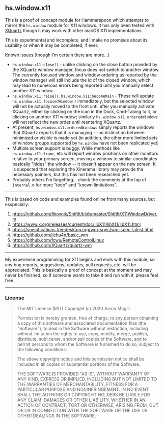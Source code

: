 hs.window.x11
-------------

This is a proof of concept module for Hammerspoon which attempts to mirror the `hs.window` module for X11 windows. It has only been tested with [XQuartz](https://www.xquartz.org) though it may work with other macOS X11 implementations.

This is experimental and incomplete, and I make no promises about its usability or when it may be completed, if ever.

Known Issues (though I'm certain there are more...)
* `hs.window.x11:close()` - unlike clicking on the close button provided by the XQuartz window manager, focus does not switch to another window. The currently focused window and window ordering as reported by the window manager will still include the id of the closed window, which may lead to numerous errors being reported until you manually select another X11 window.
* `hs.window.x11:raise()`, `hs.window.x11:becomeMain` - These will update `hs.window.x11.focusedWindow()` immediately, but the selected window will not be actually moved to the front until after you manually activate XQuartz, either by clicking on the icon in the Dock, Cmd-Tabing to it, or clicking on another X11 window; similarly `hs.window.x11.orderedWindows` will not reflect the new order until reentering XQuartz.
* At present, `hs.window.x11.orderedWindows` simply reports the windows that XQuartz reports that it is managing -- no distinction between minimized or visible is made yet (in addition, the other more limited sets of window groups supported by `hs.window` have not been replicated yet)
* Multiple screen support is buggy. While methods like `hs.window.x11:frame`, etc will report window positions on other monitors relative to your primary screen, moving a window to similar coordinates basically "hides" the window -- it doesn't appear on the new screen. It is suspected that exploring the Xinerama library may provide the necessary pointers, but this has not been researched yet.
* Probably others I'm forgetting... check the comments at the top of `internal.m` for more "todo" and "known limitations".

- - -

This is based on code and examples found online from many sources, but esspecially:

1. https://github.com/fikovnik/ShiftIt/blob/master/ShiftIt/X11WindowDriver.m
2. https://www.x.org/releases/current/doc/libX11/libX11/libX11.html
3. https://specifications.freedesktop.org/wm-spec/wm-spec-latest.html
4. https://github.com/jichu4n/basic_wm
5. https://github.com/fcwu/RemoteControlLinux
6. https://github.com/XQuartz/quartz-wm

- - -

My experience programming for X11 begins and ends with this module, so any bug reports, suggestions, updates, pull requests, etc. will be appreciated. This is basically a proof of concept at the moment and may never be finished, so if someone wants to take it and run with it, please feel free.

- - -

### License

> The MIT License (MIT)
> Copyright (c) 2020 Aaron Magill
>
> Permission is hereby granted, free of charge, to any person obtaining a copy of this software and associated documentation files (the "Software"), to deal in the Software without restriction, including without limitation the rights to use, copy, modify, merge, publish, distribute, sublicense, and/or sell copies of the Software, and to permit persons to whom the Software is furnished to do so, subject to the following conditions:
>
> The above copyright notice and this permission notice shall be included in all copies or substantial portions of the Software.
>
> THE SOFTWARE IS PROVIDED "AS IS", WITHOUT WARRANTY OF ANY KIND, EXPRESS OR IMPLIED, INCLUDING BUT NOT LIMITED TO THE WARRANTIES OF MERCHANTABILITY, FITNESS FOR A PARTICULAR PURPOSE AND NONINFRINGEMENT. IN NO EVENT SHALL THE AUTHORS OR COPYRIGHT HOLDERS BE LIABLE FOR ANY CLAIM, DAMAGES OR OTHER LIABILITY, WHETHER IN AN ACTION OF CONTRACT, TORT OR OTHERWISE, ARISING FROM, OUT OF OR IN CONNECTION WITH THE SOFTWARE OR THE USE OR OTHER DEALINGS IN THE SOFTWARE.
